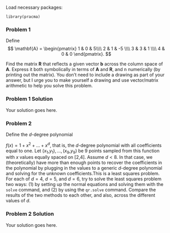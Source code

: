Load necessary packages:

    library(pracma)

### Problem 1

Define
$$
\mathbf{A} = \begin{pmatrix} 1 & 0 & 5\\\\ 2 & 1 & -5 \\\\ 3 & 3 & 1 \\\\ 4 & 0 & 0 \end{pmatrix}.
$$

Find the matrix **R** that reflects a given vector **b** across the
column space of **A**. Express it both symbolically in terms of **A**
and **R**, and n numerically (by printing out the matrix). You don’t
need to include a drawing as part of your answer, but I urge you to make
yourself a drawing and use vector/matrix arithmetic to help you solve
this problem.

### Problem 1 Solution

Your solution goes here.

### Problem 2

Define the *d*-degree polynomial

*f*(*x*) = 1 + *x*<sup>2</sup> + … + *x*<sup>*d*</sup>,
that is, the *d*-degree polynomial with all coefficients equal to one.
Let
(*x*<sub>1</sub>,*y*<sub>1</sub>), …, (*x*<sub>9</sub>,*y*<sub>9</sub>)
be 9 points sampled from this function with *x* values equally spaced on
\[2,4\]. Assume *d* &lt; 8. In that case, we (theoretically) have more
than enough points to recover the coefficients in the polynomial by
plugging in the values to a generic *d*-degree polynomial and solving
for the unknown coefficients.This is a least squares problem. For each
of *d* = 4, *d* = 5, and *d* = 6, try to solve the least squares problem
two ways: (1) by setting up the normal equations and solving them with
the `solve` command, and (2) by using the `qr.solve` command. Compare
the results of the two methods to each other, and also, across the
different values of *d*.

### Problem 2 Solution

Your solution goes here.

